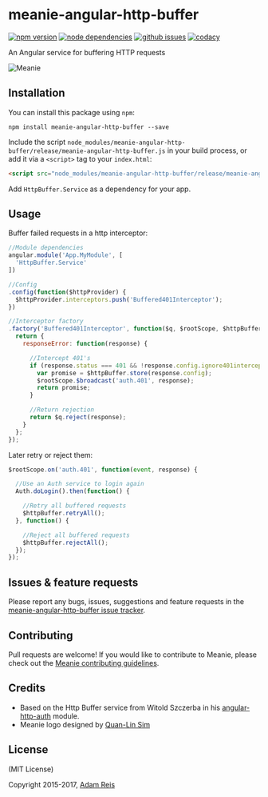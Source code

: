 # meanie-angular-http-buffer

[![npm version](https://img.shields.io/npm/v/meanie-angular-http-buffer.svg)](https://www.npmjs.com/package/meanie-angular-http-buffer)
[![node dependencies](https://david-dm.org/meanie/angular-http-buffer.svg)](https://david-dm.org/meanie/angular-http-buffer)
[![github issues](https://img.shields.io/github/issues/meanie/angular-http-buffer.svg)](https://github.com/meanie/angular-http-buffer/issues)
[![codacy](https://img.shields.io/codacy/1acac1b2744d4c42b21301ee6625d131.svg)](https://www.codacy.com/app/meanie/angular-http-buffer)


An Angular service for buffering HTTP requests

![Meanie](https://raw.githubusercontent.com/meanie/meanie/master/meanie-logo-full.png)

## Installation

You can install this package using `npm`:

```shell
npm install meanie-angular-http-buffer --save
```

Include the script `node_modules/meanie-angular-http-buffer/release/meanie-angular-http-buffer.js` in your build process, or add it via a `<script>` tag to your `index.html`:

```html
<script src="node_modules/meanie-angular-http-buffer/release/meanie-angular-http-buffer.js"></script>
```

Add `HttpBuffer.Service` as a dependency for your app.

## Usage

Buffer failed requests in a http interceptor:

```js
//Module dependencies
angular.module('App.MyModule', [
  'HttpBuffer.Service'
])

//Config
.config(function($httpProvider) {
  $httpProvider.interceptors.push('Buffered401Interceptor');
})

//Interceptor factory
.factory('Buffered401Interceptor', function($q, $rootScope, $httpBuffer) {
  return {
    responseError: function(response) {

      //Intercept 401's
      if (response.status === 401 && !response.config.ignore401intercept) {
        var promise = $httpBuffer.store(response.config);
        $rootScope.$broadcast('auth.401', response);
        return promise;
      }

      //Return rejection
      return $q.reject(response);
    }
  };
});
```

Later retry or reject them:

```javascript
$rootScope.on('auth.401', function(event, response) {

  //Use an Auth service to login again
  Auth.doLogin().then(function() {

    //Retry all buffered requests
    $httpBuffer.retryAll();
  }, function() {

    //Reject all buffered requests
    $httpBuffer.rejectAll();
  });
});
```

## Issues & feature requests

Please report any bugs, issues, suggestions and feature requests in the [meanie-angular-http-buffer issue tracker](https://github.com/meanie/angular-http-buffer/issues).

## Contributing

Pull requests are welcome! If you would like to contribute to Meanie, please check out the [Meanie contributing guidelines](https://github.com/meanie/meanie/blob/master/CONTRIBUTING.md).

## Credits

* Based on the Http Buffer service from Witold Szczerba in his [angular-http-auth](https://github.com/witoldsz/angular-http-auth) module.
* Meanie logo designed by [Quan-Lin Sim](mailto:quan.lin.sim+meanie@gmail.com)

## License

(MIT License)

Copyright 2015-2017, [Adam Reis](http://adam.reis.nz)
